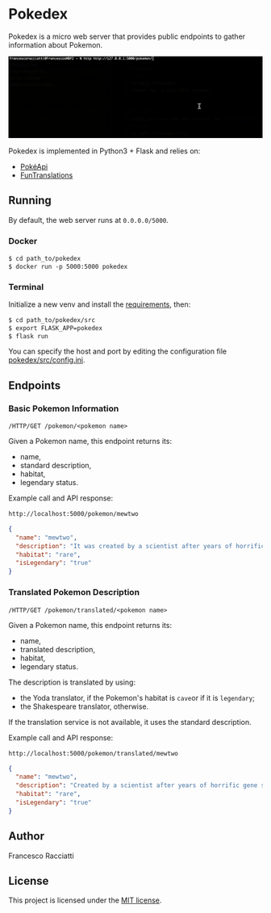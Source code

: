 # Pokedex
Pokedex is a micro web server that provides public endpoints to gather information about Pokemon.

![test gif](doc/gif/test-capture.gif)

Pokedex is implemented in Python3 + Flask and relies on:
 - [PokéApi](https://pokeapi.com)
 - [FunTranslations](https://funtranslations.com)

## Running
By default, the web server runs at `0.0.0.0/5000`. 

### Docker
```shell
$ cd path_to/pokedex
$ docker run -p 5000:5000 pokedex
```

### Terminal
Initialize a new venv and install the [requirements](requirements.txt), then:
```shell
$ cd path_to/pokedex/src
$ export FLASK_APP=pokedex
$ flask run
 ```
You can specify the host and port by editing the configuration file [pokedex/src/config.ini](src/config.ini).


## Endpoints
### Basic Pokemon Information
```
/HTTP/GET /pokemon/<pokemon name>
```
Given a Pokemon name, this endpoint returns its:
 - name,
 - standard description,
 - habitat,
 - legendary status.

Example call and API response:
```
http://localhost:5000/pokemon/mewtwo
```
```json
{
  "name": "mewtwo",
  "description": "It was created by a scientist after years of horrific gene splicing and DNA engineering experiments.",
  "habitat": "rare",
  "isLegendary": "true"
}
```

### Translated Pokemon Description
```
/HTTP/GET /pokemon/translated/<pokemon name>
```
Given a Pokemon name, this endpoint returns its:
 - name,
 - translated description,
 - habitat,
 - legendary status.
 
The description is translated by using:
 - the Yoda translator, if the Pokemon's habitat is `cave`or if it is `legendary`;
 - the Shakespeare translator, otherwise.

If the translation service is not available, it uses the standard description.  
 
Example call and API response:
```
http://localhost:5000/pokemon/translated/mewtwo
```
```json
{
  "name": "mewtwo",
  "description": "Created by a scientist after years of horrific gene splicing and DNA engineering experiments, it was.",
  "habitat": "rare",
  "isLegendary": "true"
}
```

## Author
Francesco Racciatti

## License
This project is licensed under the [MIT license](LICENSE).
